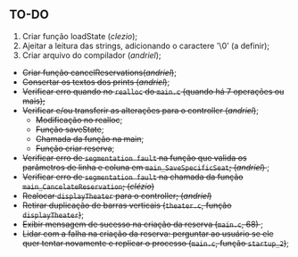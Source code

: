 ## TO-DO

1. Criar função loadState (*clezio*);
2. Ajeitar a leitura das strings, adicionando o caractere '\0' (a definir);
3. Criar arquivo do compilador (*andriel*);

* <del>Criar função cancelReservations(*andriel*)</del>;
* <del>Consertar os textos dos prints (*andriel*)</del>;
* <del>Verificar erro quando no `realloc` do `main.c` (quando há 7 operações ou mais); </del>
* <del>Verificar e/ou transferir as alterações para o controller (*andriel*)</del>;
    - <del>Modificação no realloc</del>;
    - <del>Função saveState</del>;
    - <del>Chamada da função na main</del>;
    - <del>Função criar reserva</del>;
* <del>Verificar erro de `segmentation fault` na função que valida os parâmetros de linha e coluna em `main_SaveSpecificSeat`; (*andriel*) </del>;
* <del>Verificar erro de `segmentation fault` na chamada da função `main_CancelateReservation`; (*clézio*) </del>
* <del>Realocar `displayTheater` para o controller; (*andriel*) </del>
* <del>Retirar duplicação de barras verticais (`theater.c`, função `displayTheater`)</del>;
* <del> Exibir mensagem de sucesso na criação da reserva (`main.c`, 68) </del>;
* <del> Lidar com a falha na criação da reserva: perguntar ao usuário se ele quer tentar novamente e replicar o processo (`main.c`, função `startup_2`)</del>;